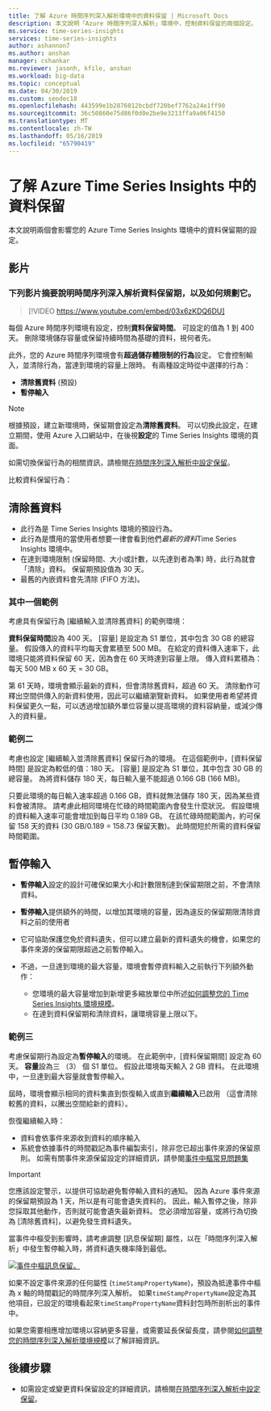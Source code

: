 ```yaml
---
title: 了解 Azure 時間序列深入解析環境中的資料保留 | Microsoft Docs
description: 本文說明「Azure 時間序列深入解析」環境中，控制資料保留的兩個設定。
ms.service: time-series-insights
services: time-series-insights
author: ashannon7
ms.author: anshan
manager: cshankar
ms.reviewer: jasonh, kfile, anshan
ms.workload: big-data
ms.topic: conceptual
ms.date: 04/30/2019
ms.custom: seodec18
ms.openlocfilehash: 443599e1b2876012bcbdf720bef7762a24e1ff90
ms.sourcegitcommit: 36c50860e75d86f0d0e2be9e3213ffa9a06f4150
ms.translationtype: MT
ms.contentlocale: zh-TW
ms.lasthandoff: 05/16/2019
ms.locfileid: "65790419"
---
```

# <a name="understand-data-retention-in-azure-time-series-insights"></a>了解 Azure Time Series Insights 中的資料保留

本文說明兩個會影響您的 Azure Time Series Insights 環境中的資料保留期的設定。

## <a name="video"></a>影片

### <a name="the-following-video-summarizes-time-series-insights-data-retention-and-how-to-plan-for-itbr"></a>下列影片摘要說明時間序列深入解析資料保留期，以及如何規劃它。</br>

> [!VIDEO https://www.youtube.com/embed/03x6zKDQ6DU]

每個 Azure 時間序列環境有設定，控制**資料保留時間**。 可設定的值為 1 到 400 天。 刪除環境儲存容量或保留持續時間為基礎的資料，視何者先。

此外，您的 Azure 時間序列環境會有**超過儲存體限制的行為**設定。 它會控制輸入，並清除行為，當達到環境的容量上限時。 有兩種設定時從中選擇的行為：

- **清除舊資料** (預設)  
- **暫停輸入**

> [!NOTE]
> 根據預設，建立新環境時，保留期會設定為**清除舊資料**。 可以切換此設定，在建立期間，使用 Azure 入口網站中，在後視**設定**的 Time Series Insights 環境的頁面。

如需切換保留行為的相關資訊，請檢閱[在時間序列深入解析中設定保留](time-series-insights-how-to-configure-retention.md)。

比較資料保留行為：

## <a name="purge-old-data"></a>清除舊資料

- 此行為是 Time Series Insights 環境的預設行為。  
- 此行為是慣用的當使用者想要一律會看到他們*最新的資料*Time Series Insights 環境中。
- 在達到環境限制 (保留時間、大小或計數，以先達到者為準) 時，此行為就會「清除」資料。 保留期預設值為 30 天。
- 最舊的內嵌資料會先清除 (FIFO 方法)。

### <a name="example-one"></a>其中一個範例

考慮具有保留行為 [繼續輸入並清除舊資料] 的範例環境：

**資料保留時間**設為 400 天。 [容量] 是設定為 S1 單位，其中包含 30 GB 的總容量。   假設傳入的資料平均每天會累積至 500 MB。 在給定的資料傳入速率下，此環境只能將資料保留 60 天，因為會在 60 天時達到容量上限。 傳入資料累積為：每天 500 MB x 60 天 = 30 GB。

第 61 天時，環境會顯示最新的資料，但會清除舊資料，超過 60 天。 清除動作可釋出空間供傳入的新資料使用，因此可以繼續瀏覽新資料。 如果使用者希望將資料保留更久一點，可以透過增加額外單位容量以提高環境的資料容納量，或減少傳入的資料量。  

### <a name="example-two"></a>範例二

考慮也設定 [繼續輸入並清除舊資料] 保留行為的環境。 在這個範例中，[資料保留時間] 是設定為較低的值：180 天。 [容量] 是設定為 S1 單位，其中包含 30 GB 的總容量。 為將資料儲存 180 天，每日輸入量不能超過 0.166 GB (166 MB)。  

只要此環境的每日輸入速率超過 0.166 GB，資料就無法儲存 180 天，因為某些資料會被清除。 請考慮此相同環境在忙碌的時間範圍內會發生什麼狀況。 假設環境的資料輸入速率可能會增加到每日平均 0.189 GB。 在該忙碌時間範圍內，約可保留 158 天的資料 (30 GB/0.189 = 158.73 保留天數)。 此時間短於所需的資料保留時間範圍。

## <a name="pause-ingress"></a>暫停輸入

- **暫停輸入**設定的設計可確保如果大小和計數限制達到保留期限之前，不會清除資料。  
- **暫停輸入**提供額外的時間，以增加其環境的容量，因為違反的保留期限清除資料之前的使用者
- 它可協助保護您免於資料遺失，但可以建立最新的資料遺失的機會，如果您的事件來源的保留期限超過之前暫停輸入。
- 不過，一旦達到環境的最大容量，環境會暫停資料輸入之前執行下列額外動作：

   - 您環境的最大容量增加到新增更多縮放單位中所述[如何調整您的 Time Series Insights 環境規模](time-series-insights-how-to-scale-your-environment.md)。
   - 在達到資料保留期和清除資料，讓環境容量上限以下。

### <a name="example-three"></a>範例三

考慮保留期行為設定為**暫停輸入**的環境。 在此範例中，[資料保留期間] 設定為 60 天。 **容量**設為三 （3） 個 S1 單位。 假設此環境每天輸入 2 GB 資料。 在此環境中，一旦達到最大容量就會暫停輸入。

屆時，環境會顯示相同的資料集直到恢復輸入或直到**繼續輸入**已啟用 （這會清除較舊的資料，以騰出空間給新的資料）。

恢復繼續輸入時：

- 資料會依事件來源收到資料的順序輸入
- 系統會依據事件的時間戳記為事件編製索引，除非您已超出事件來源的保留原則。 如需有關事件來源保留設定的詳細資訊，請參閱[事件中樞常見問題集](../event-hubs/event-hubs-faq.md)

> [!IMPORTANT]
> 您應該設定警示，以提供可協助避免暫停輸入資料的通知。 因為 Azure 事件來源的保留期預設為 1 天，所以是有可能會遺失資料的。 因此，輸入暫停之後，除非您採取其他動作，否則就可能會遺失最新資料。 您必須增加容量，或將行為切換為 [清除舊資料]，以避免發生資料遺失。

當事件中樞受到影響時，請考慮調整 [訊息保留期] 屬性，以在「時間序列深入解析」中發生暫停輸入時，將資料遺失機率降到最低。

[![事件中樞訊息保留。](media/time-series-insights-contepts-retention/event-hub-retention.png)](media/time-series-insights-contepts-retention/event-hub-retention.png#lightbox)

如果不設定事件來源的任何屬性 (`timeStampPropertyName`)，預設為抵達事件中樞為 x 軸的時間戳記的時間序列深入解析。 如果`timeStampPropertyName`設定為其他項目，已設定的環境看起來`timeStampPropertyName`資料封包時所剖析出的事件中。

如果您需要相應增加環境以容納更多容量，或需要延長保留長度，請參閱[如何調整您的時間序列深入解析環境規模](time-series-insights-how-to-scale-your-environment.md)以了解詳細資訊。  

## <a name="next-steps"></a>後續步驟

- 如需設定或變更資料保留設定的詳細資訊，請檢閱[在時間序列深入解析中設定保留](time-series-insights-how-to-configure-retention.md)。
